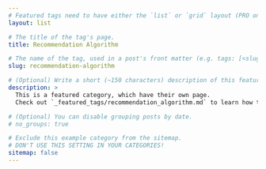 ```yaml
---
# Featured tags need to have either the `list` or `grid` layout (PRO only).
layout: list

# The title of the tag's page.
title: Recommendation Algorithm

# The name of the tag, used in a post's front matter (e.g. tags: [<slug>]).
slug: recommendation-algorithm

# (Optional) Write a short (~150 characters) description of this featured tag.
description: >
  This is a featured category, which have their own page.
  Check out `_featured_tags/recommendation_algorithm.md` to learn how to create your own.

# (Optional) You can disable grouping posts by date.
# no_groups: true

# Exclude this example category from the sitemap.
# DON'T USE THIS SETTING IN YOUR CATEGORIES!
sitemap: false
---
```

